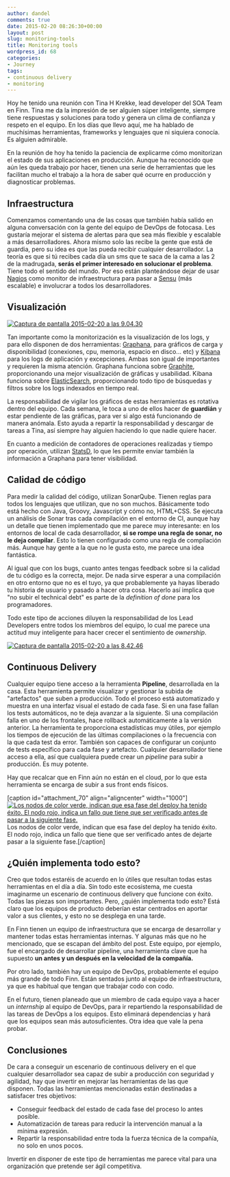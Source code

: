 ```yaml
---
author: dandel
comments: true
date: 2015-02-20 08:26:30+00:00
layout: post
slug: monitoring-tools
title: Monitoring tools
wordpress_id: 68
categories:
- Journey
tags:
- continuous delivery
- monitoring
---
```


Hoy he tenido una reunión con Tina H Krekke, lead developer del SOA Team en Finn. Tina me da la impresión de ser alguien súper inteligente, siempre tiene respuestas y soluciones para todo y genera un clima de confianza y respeto en el equipo. En los días que llevo aquí, me ha hablado de muchísimas herramientas, frameworks y lenguajes que ni siquiera conocía. Es alguien admirable.

En la reunión de hoy ha tenido la paciencia de explicarme cómo monitorizan el estado de sus aplicaciones en producción. Aunque ha reconocido que aún les queda trabajo por hacer, tienen una serie de herramientas que les facilitan mucho el trabajo a la hora de saber qué ocurre en producción y diagnosticar problemas.

## Infraestructura

Comenzamos comentando una de las cosas que también había salido en alguna conversación con la gente del equipo de DevOps de fotocasa. Les gustaría mejorar el sistema de alertas para que sea más flexible y escalable a más desarrolladores. Ahora mismo solo las recibe la gente que está de guardia, pero su idea es que las pueda recibir cualquier desarrollador. La teoría es que si tú recibes cada día un sms que te saca de la cama a las 2 de la madrugada, **serás el primer interesado en solucionar el problema**. Tiene todo el sentido del mundo. Por eso están planteándose dejar de usar [Nagios](http://www.nagios.org/) como monitor de infraestructura para pasar a [Sensu](http://sensuapp.org/) (más escalable) e involucrar a todos los desarrolladores.

## Visualización

[![Captura de pantalla 2015-02-20 a las 9.04.30](https://thecraftsmansjourney.files.wordpress.com/2015/02/captura-de-pantalla-2015-02-20-a-las-9-04-30-e1424419511990.png)](https://thecraftsmansjourney.files.wordpress.com/2015/02/captura-de-pantalla-2015-02-20-a-las-9-04-30-e1424419511990.png)

Tan importante como la monitorización es la visualización de los logs, y para ello disponen de dos herramientas: [Graphana](http://grafana.org/), para gráficos de carga y disponibilidad (conexiones, cpu, memoria, espacio en disco... etc) y [Kibana](http://www.elasticsearch.org/overview/kibana/) para los logs de aplicación y excepciones. Ambas son igual de importantes y requieren la misma atención. Graphana funciona sobre [Graphite](http://graphite.wikidot.com/), proporcionando una mejor visualización de gráficas y usabilidad. Kibana funciona sobre [ElasticSearch](http://www.elasticsearch.org/), proporcionando todo tipo de búsquedas y filtros sobre los logs indexados en tiempo real.

La responsabilidad de vigilar los gráficos de estas herramientas es rotativa dentro del equipo. Cada semana, le toca a uno de ellos hacer de **guardián** y estar pendiente de las gráficas, para ver si algo está funcionando de manera anómala. Esto ayuda a repartir la responsabilidad y descargar de tareas a Tina, así siempre hay alguien haciendo lo que nadie quiere hacer.

En cuanto a medición de contadores de operaciones realizadas y tiempo por operación, utilizan [StatsD](https://github.com/etsy/statsd/), lo que les permite enviar también la información a Graphana para tener visibilidad.

## Calidad de código

Para medir la calidad del código, utilizan SonarQube. Tienen reglas para todos los lenguajes que utilizan, que no son muchos. Básicamente todo está hecho con Java, Groovy, Javascript y cómo no, HTML+CSS. Se ejecuta un análisis de Sonar tras cada compilación en el entorno de CI, aunque hay un detalle que tienen implementado que me parece muy interesante: en los entornos de local de cada desarrollador, **si se rompe una regla de sonar, no le deja compilar**. Esto lo tienen configurado como una regla de compilación más. Aunque hay gente a la que no le gusta esto, me parece una idea fantástica.

Al igual que con los bugs, cuanto antes tengas feedback sobre si la calidad de tu código es la correcta, mejor. De nada sirve esperar a una compilación en otro entorno que no es el tuyo, ya que probablemente ya hayas liberado tu historia de usuario y pasado a hacer otra cosa. Hacerlo así implica que "no subir el technical debt" es parte de la _definition of done_ para los programadores.

Todo este tipo de acciones diluyen la responsabilidad de los Lead Developers entre todos los miembros del equipo, lo cual me parece una actitud muy inteligente para hacer crecer el sentimiento de _ownership_.

[![Captura de pantalla 2015-02-20 a las 8.42.46](https://thecraftsmansjourney.files.wordpress.com/2015/02/captura-de-pantalla-2015-02-20-a-las-8-42-46-e1424419577908.png)](https://thecraftsmansjourney.files.wordpress.com/2015/02/captura-de-pantalla-2015-02-20-a-las-8-42-46.png)

## Continuous Delivery

Cualquier equipo tiene acceso a la herramienta **Pipeline**, desarrollada en la casa. Esta herramienta permite visualizar y gestionar la subida de "artefactos" que suben a producción. Todo el proceso está automatizado y muestra en una interfaz visual el estado de cada fase. Si en una fase fallan los tests automáticos, no te deja avanzar a la siguiente. Si una compilación falla en uno de los frontales, hace rollback automáticamente a la versión anterior. La herramienta te proporciona estadísticas muy útiles, por ejemplo los tiempos de ejecución de las últimas compilaciones o la frecuencia con la que cada test da error. También son capaces de configurar un conjunto de tests específico para cada fase y artefacto. Cualquier desarrollador tiene acceso a ella, así que cualquiera puede crear un _pipeline_ para subir a producción. Es muy potente.

Hay que recalcar que en Finn aún no están en el cloud, por lo que esta herramienta se encarga de subir a sus front ends físicos.

[caption id="attachment_70" align="aligncenter" width="1000"][![Los nodos de color verde, indican que esa fase del deploy ha tenido éxito. El nodo rojo, indica un fallo que tiene que ser verificado antes de pasar a la siguiente fase.](https://thecraftsmansjourney.files.wordpress.com/2015/02/captura-de-pantalla-2015-02-20-a-las-9-02-10-e1424419600705.png)](https://thecraftsmansjourney.files.wordpress.com/2015/02/captura-de-pantalla-2015-02-20-a-las-9-02-10.png) Los nodos de color verde, indican que esa fase del deploy ha tenido éxito. El nodo rojo, indica un fallo que tiene que ser verificado antes de dejarte pasar a la siguiente fase.[/caption]

## ¿Quién implementa todo esto?

Creo que todos estaréis de acuerdo en lo útiles que resultan todas estas herramientas en el día a día. Sin todo este ecosistema, me cuesta imaginarme un escenario de continuous delivery que funcione con éxito. Todas las piezas son importantes. Pero, ¿quién implementa todo esto? Está claro que los equipos de producto deberían estar centrados en aportar valor a sus clientes, y esto no se desplega en una tarde.

En Finn tienen un equipo de infraestructura que se encarga de desarrollar y mantener todas estas herramientas internas. Y algunas más que no he mencionado, que se escapan del ámbito del post. Este equipo, por ejemplo, fue el encargado de desarrollar pipeline, una herramienta clave que ha supuesto **un antes y un después en la velocidad de la compañía.**

Por otro lado, también hay un equipo de DevOps, probablemente el equipo más grande de todo Finn. Están sentados junto al equipo de infraestructura, ya que es habitual que tengan que trabajar codo con codo.

En el futuro, tienen planeado que un miembro de cada equipo vaya a hacer un _internship_ al equipo de DevOps, para ir repartiendo la responsabilidad de las tareas de DevOps a los equipos. Esto eliminará dependencias y hará que los equipos sean más autosuficientes. Otra idea que vale la pena probar.

## Conclusiones

De cara a conseguir un escenario de continuous delivery en el que cualquier desarrollador sea capaz de subir a producción con seguridad y agilidad, hay que invertir en mejorar las herramientas de las que disponen. Todas las herramientas mencionadas están destinadas a satisfacer tres objetivos:
	
  * Conseguir feedback del estado de cada fase del proceso lo antes posible.
  * Automatización de tareas para reducir la intervención manual a la mínima expresión.
  * Repartir la responsabilidad entre toda la fuerza técnica de la compañía, no solo en unos pocos.

Invertir en disponer de este tipo de herramientas me parece vital para una organización que pretende ser ágil competitiva.
